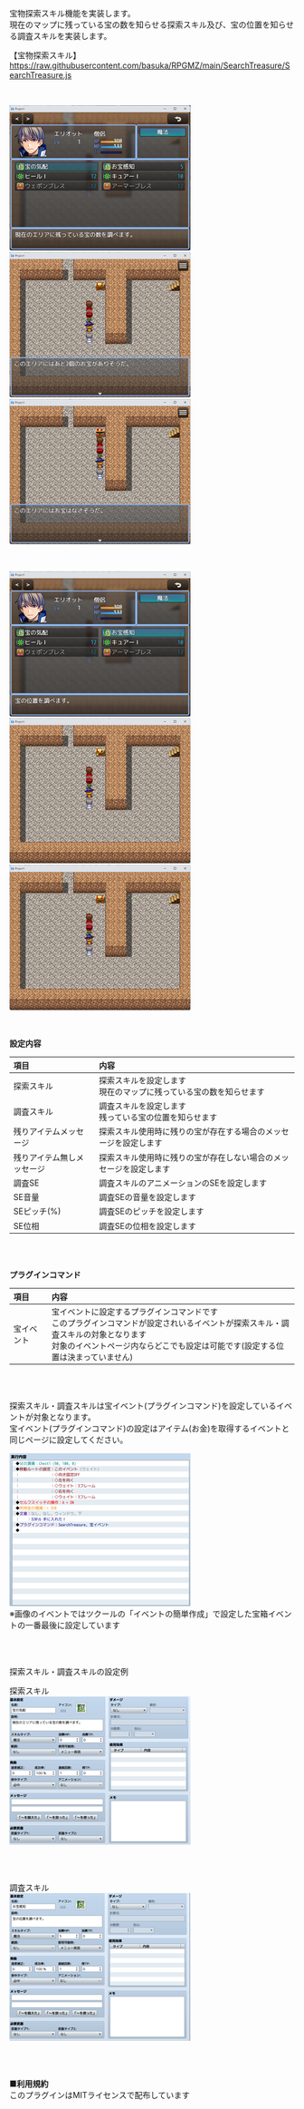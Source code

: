宝物探索スキル機能を実装します。</br>
現在のマップに残っている宝の数を知らせる探索スキル及び、宝の位置を知らせる調査スキルを実装します。</br>

【宝物探索スキル】</br>
https://raw.githubusercontent.com/basuka/RPGMZ/main/SearchTreasure/SearchTreasure.js</br>

</br>

![Image](/SearchTreasure/image/image1.png)</br>
![Image](/SearchTreasure/image/image2.png) ![Image](/SearchTreasure/image/image7.png)</br>

</br>

![Image](/SearchTreasure/image/image3.png)</br>
![Image](/SearchTreasure/image/image4.png) ![Image](/SearchTreasure/image/image5.png)</br>

</br>

<B>設定内容</B></br>

| 項目 | 内容 |
| :--- | :--- |
|探索スキル|探索スキルを設定します</br>現在のマップに残っている宝の数を知らせます|
|調査スキル|調査スキルを設定します</br>残っている宝の位置を知らせます|
|残りアイテムメッセージ|探索スキル使用時に残りの宝が存在する場合のメッセージを設定します|
|残りアイテム無しメッセージ|探索スキル使用時に残りの宝が存在しない場合のメッセージを設定します|
|調査SE|調査スキルのアニメーションのSEを設定します|
|SE音量|調査SEの音量を設定します|
|SEピッチ(%)|調査SEのピッチを設定します|
|SE位相|調査SEの位相を設定します|

</br>
</br>

<B>プラグインコマンド</B></br>

| 項目 | 内容 |
| :--- | :--- |
|宝イベント|宝イベントに設定するプラグインコマンドです</br>このプラグインコマンドが設定されいるイベントが探索スキル・調査スキルの対象となります</br>対象のイベントページ内ならどこでも設定は可能です(設定する位置は決まっていません)|

</br>
</br>

探索スキル・調査スキルは宝イベント(プラグインコマンド)を設定しているイベントが対象となります。</br>
宝イベント(プラグインコマンド)の設定はアイテム(お金)を取得するイベントと同じページに設定してください。</br>

![Image](/SearchTreasure/image/image6.png)</br>
※画像のイベントではツクールの「イベントの簡単作成」で設定した宝箱イベントの一番最後に設定しています

</br>
</br>

探索スキル・調査スキルの設定例</br>

探索スキル</br>
![Image](/SearchTreasure/image/image8.png)</br>

</br>
</br>

調査スキル</br>
![Image](/SearchTreasure/image/image9.png)</br>

</br>
</br>


<B>■利用規約</B></br>
このプラグインはMITライセンスで配布しています
